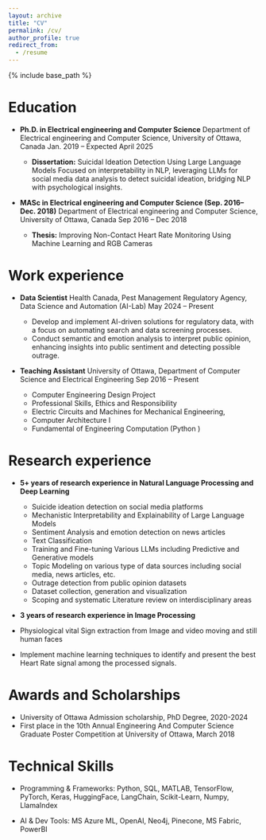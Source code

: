 ```yaml
---
layout: archive
title: "CV"
permalink: /cv/
author_profile: true
redirect_from:
  - /resume
---
```

{% include base_path %}

Education
======
* **Ph.D. in Electrical engineering and Computer Science** 
  Department of Electrical engineering and Computer Science,
  University of Ottawa, Canada
  Jan. 2019 – Expected April 2025
    *	**Dissertation:** Suicidal Ideation Detection Using Large Language Models
Focused on interpretability in NLP, leveraging LLMs for social media data analysis to detect suicidal ideation, bridging NLP with psychological insights.

* **MASc in Electrical engineering and Computer Science (Sep. 2016– Dec. 2018)**
  Department of Electrical engineering and Computer Science,
  University of Ottawa, Canada
  Sep 2016 – Dec 2018
    * **Thesis:** Improving Non-Contact Heart Rate Monitoring Using Machine Learning and RGB Cameras

Work experience
======
* **Data Scientist** 
  Health Canada, Pest Management Regulatory Agency, Data Science and Automation (AI-Lab)
  May 2024 – Present
  *  Develop and implement AI-driven solutions for regulatory data, with a focus on automating search and data screening   processes.
  * Conduct semantic and emotion analysis to interpret public opinion, enhancing insights into public sentiment and detecting possible outrage.


* **Teaching Assistant**
University of Ottawa, Department of Computer Science and Electrical Engineering
Sep 2016 – Present
  *	Computer Engineering Design Project
  *	Professional Skills, Ethics and Responsibility
  *	Electric Circuits and Machines for Mechanical Engineering,
  *	Computer Architecture I
  *	Fundamental of Engineering Computation (Python )


Research experience
======
* **5+ years of research experience in Natural Language Processing and Deep Learning**

  *	Suicide ideation detection on social media platforms  
  *	Mechanistic Interpretability and Explainability of Large Language Models
  *	Sentiment Analysis and emotion detection on news articles 
  *	Text Classification
  *	Training and Fine-tuning Various LLMs including Predictive and Generative models
  *	Topic Modeling on various type of data sources including social media, news articles, etc. 
  *	Outrage detection from public opinion datasets
  *	Dataset collection, generation and visualization
  *	Scoping and systematic Literature review on interdisciplinary areas 

*	**3 years of research experience in Image Processing**
  *	Physiological vital Sign extraction from Image and video moving and still human faces
  *	Implement machine learning techniques to identify and present the best Heart Rate signal among the processed signals.

Awards and Scholarships
======
* University of Ottawa Admission scholarship, PhD Degree, 2020-2024
*	First place in the 10th Annual Engineering And Computer Science Graduate Poster Competition at University of Ottawa, March 2018



Technical Skills
======
* Programming & Frameworks:
  Python, SQL, MATLAB, TensorFlow, PyTorch, Keras, HuggingFace, LangChain, Scikit-Learn, Numpy, LlamaIndex

* AI & Dev Tools:
  MS Azure ML, OpenAI, Neo4j, Pinecone, MS Fabric, PowerBI

 

